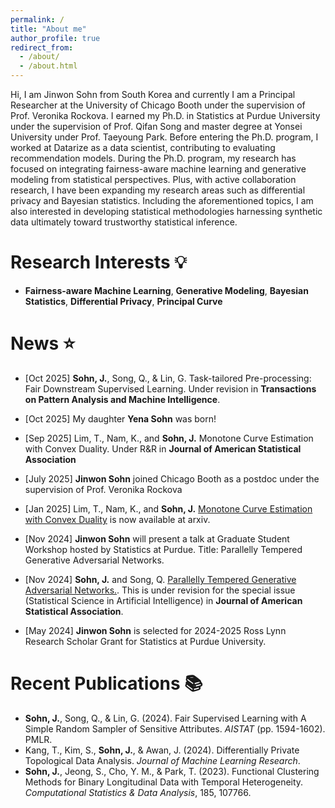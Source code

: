 ```yaml
---
permalink: /
title: "About me"
author_profile: true
redirect_from: 
  - /about/
  - /about.html
---
```


Hi, I am Jinwon Sohn from South Korea and currently I am a Principal Researcher at the University of Chicago Booth under the supervision of Prof. Veronika Rockova. I earned my Ph.D. in Statistics at Purdue University under the supervision of Prof. Qifan Song and master degree at Yonsei University under Prof. Taeyoung Park. Before entering the Ph.D. program, I worked at Datarize as a data scientist, contributing to evaluating recommendation models. During the Ph.D. program, my research has focused on integrating fairness-aware machine learning and generative modeling from statistical perspectives. Plus, with active collaboration research, I have been expanding my research areas such as differential privacy and Bayesian statistics. Including the aforementioned topics, I am also interested in developing statistical methodologies harnessing synthetic data ultimately toward trustworthy statistical inference. 

Research Interests 💡
======
- **Fairness-aware Machine Learning**, **Generative Modeling**, **Bayesian Statistics**, **Differential Privacy**, **Principal Curve**

News ⭐ 
======
- [Oct 2025] **Sohn, J.**, Song, Q., & Lin, G. Task-tailored Pre-processing: Fair Downstream Supervised Learning. Under revision in **Transactions on Pattern Analysis and Machine Intelligence**.

- [Oct 2025] My daughter **Yena Sohn** was born!  

- [Sep 2025] Lim, T., Nam, K., and **Sohn, J.** Monotone Curve Estimation with Convex Duality. Under R&R in **Journal of American Statistical Association**

- [July 2025] **Jinwon Sohn** joined Chicago Booth as a postdoc under the supervision of Prof. Veronika Rockova

- [Jan 2025] Lim, T., Nam, K., and **Sohn, J.** [Monotone Curve Estimation with Convex Duality](https://arxiv.org/abs/2501.06975) is now available at arxiv. 

- [Nov 2024] **Jinwon Sohn** will present a talk at Graduate Student Workshop hosted by Statistics at Purdue. Title: Parallelly Tempered Generative Adversarial Networks. 

- [Nov 2024] **Sohn, J.** and Song, Q. [Parallelly Tempered Generative Adversarial Networks.](https://arxiv.org/abs/2411.11786).  This is under revision for the special issue (Statistical Science in Artificial Intelligence) in **Journal of American Statistical Association**.

- [May 2024] **Jinwon Sohn** is selected for 2024-2025 Ross Lynn Research Scholar Grant for Statistics at Purdue University.

Recent Publications 📚
======
-  **Sohn, J.**, Song, Q., & Lin, G. (2024). Fair Supervised Learning with A Simple Random Sampler of Sensitive Attributes. *AISTAT* (pp. 1594-1602). PMLR.
- Kang, T., Kim, S., **Sohn, J.**, & Awan, J. (2024). Differentially Private Topological Data Analysis. *Journal of Machine Learning Research*.
- **Sohn, J.**, Jeong, S., Cho, Y. M., & Park, T. (2023). Functional Clustering Methods for Binary Longitudinal Data with Temporal Heterogeneity. *Computational Statistics & Data Analysis*, 185, 107766. 